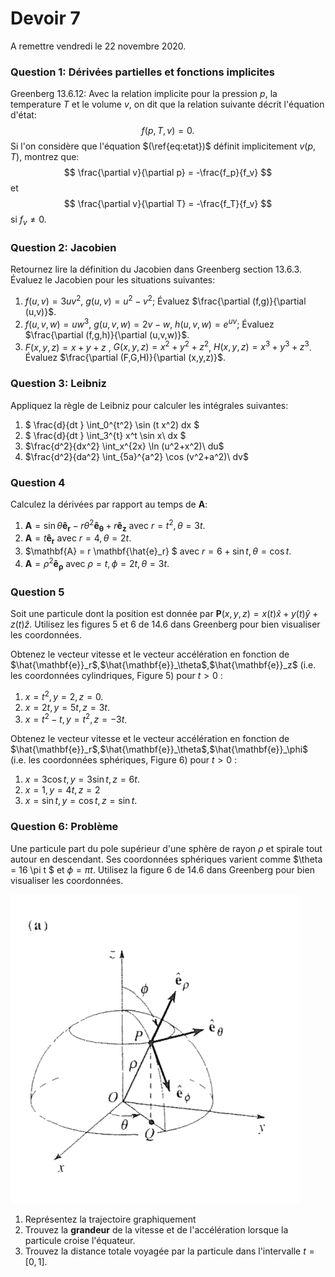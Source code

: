 

# Devoir 7

A remettre vendredi le 22 novembre 2020.



### Question 1: Dérivées partielles et fonctions implicites

Greenberg 13.6.12: Avec la relation implicite pour la pression $p$, la temperature $T$ et le volume $v$, on dit que la relation suivante décrit l'équation d'état:
$$
f(p,T,v) = 0. \label{eq:etat}
$$
Si l'on considère que l'équation $(\ref{eq:etat})$ définit implicitement $v(p,T)$, montrez que:
$$
\frac{\partial v}{\partial p} = -\frac{f_p}{f_v}
$$
et
$$
\frac{\partial v}{\partial T} = -\frac{f_T}{f_v}
$$
si $f_v \ne 0$.



### Question 2: Jacobien

Retournez lire la définition du Jacobien dans Greenberg section 13.6.3.  Évaluez le Jacobien pour les situations suivantes:

1. $f(u,v) = 3 u v^2$, $g(u,v) = u^2-v^2$; Évaluez $\frac{\partial (f,g)}{\partial (u,v)}$.
2. $f(u,v,w) = u w^3$, $g(u,v,w) = 2v-w$, $h(u,v,w) = e^{uv}$; Évaluez $\frac{\partial (f,g,h)}{\partial (u,v,w)}$.
3. $F(x,y,z) = x + y + z$ , $G(x,y,z) = x^2+y^2+z^2$, $H(x,y,z) = x^3+y^3+z^3$. Évaluez $\frac{\partial (F,G,H)}{\partial (x,y,z)}$.

### Question 3: Leibniz

Appliquez la règle de Leibniz pour calculer les intégrales suivantes:


1. $ \frac{d}{dt } \int_0^{t^2} \sin (t x^2) dx $
2. $ \frac{d}{dt } \int_3^{t} x^t \sin x\ dx $
3. $\frac{d^2}{dx^2} \int_x^{2x} \ln (u^2+x^2)\ du$
4. $\frac{d^2}{da^2} \int_{5a}^{a^2} \cos (v^2+a^2)\ dv$

### Question 4

Calculez la dérivées par rapport au temps de $\mathbf{A}$:

1. $\mathbf{A} = \sin \theta \mathbf{\hat{e}_r} - r \theta^2 \mathbf{\hat{e}_\theta} + r \mathbf{\hat{e}_z}$ avec  $r=t^2, \theta=3t$.
2. $\mathbf{A} = t \mathbf{\hat{e}_r}$ avec  $r=4, \theta=2t$.
3. $\mathbf{A} = r \mathbf{\hat{e}_r} $ avec  $r=6 + \sin t, \theta= \cos t$.
4. $\mathbf{A} = \rho^2 \mathbf{\hat{e}_\rho}$ avec  $\rho=t, \phi=2t, \theta=3t$.

### Question 5

Soit une particule dont la position est donnée par $\mathbf{P}(x,y,z) = x(t)\hat{x} + y(t)\hat{y} + z(t)\hat{z}$. Utilisez les figures 5 et 6 de 14.6 dans Greenberg pour bien visualiser les coordonnées.

Obtenez le vecteur vitesse et le vecteur accélération en fonction de $\hat{\mathbf{e}}_r$,$\hat{\mathbf{e}}_\theta$,$\hat{\mathbf{e}}_z$ (i.e. les coordonnées cylindriques, Figure 5) pour $t>0$ :

1. $x=t^2, y=2, z=0$.
2. $x=2t, y=5t, z=3t$.
3. $x=t^2-t,y=t^2, z=-3t$.

Obtenez le vecteur vitesse et le vecteur accélération en fonction de $\hat{\mathbf{e}}_r$,$\hat{\mathbf{e}}_\theta$,$\hat{\mathbf{e}}_\phi$ (i.e. les coordonnées sphériques, Figure 6) pour $t>0$ :

1. $x=3\cos t, y=3 \sin t, z = 6t$.
2. $x=1, y=4t, z=2$
3. $x=\sin t, y = \cos t, z = \sin t$.



### Question 6: Problème

Une particule part du pole supérieur d'une sphère de rayon $\rho$ et spirale tout autour en descendant.   Ses coordonnées sphériques varient comme  $\theta = 16 \pi t $ et $\phi = \pi t$. Utilisez la figure 6 de 14.6 dans Greenberg pour bien visualiser les coordonnées.

![image-20191118092706271](PHY-1001-2019-DEV7.assets/image-20191118092706271.png?lastModify=1574088235)

1. Représentez la trajectoire graphiquement
2. Trouvez la **grandeur** de la vitesse et de l'accélération lorsque la particule croise l'équateur.
3. Trouvez la distance totale voyagée par la particule dans l'intervalle $t=[0,1]$.